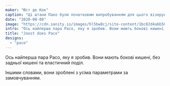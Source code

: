 ```yaml
---
maker: "Юст де Кок"
caption: "Ці штани Пако були початковим випробуванням для цього візерунка"
date: "2020-08-08"
image: "https://cdn.sanity.io/images/hl5bw8cj/site-content/1bc82d4abb50ea1b7bda32dd64521e9ecfdd8467-2048x1536.jpg"
intro: "Ось найперша пара Paco, яку я зробив. Вони мають бокові кишені, без задньої кишені та еластичний поділ."
title: "Joost does Paco"
designs:
  - "paco"
---
```



Ось найперша пара Paco, яку я зробив. Вони мають бокові кишені, без задньої кишені та еластичний поділ.

Іншими словами, вони зроблені з усіма параметрами за замовчуванням.

